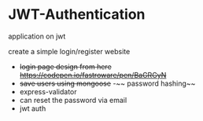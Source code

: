 # JWT-Authentication

application on jwt

create a simple login/register website

- ~~login page design from here https://codepen.io/fastroware/pen/BaGRGyN~~
- ~~save users using mongoose~~
  -~~ password hashing~~
- express-validator
- can reset the password via email
- jwt auth
